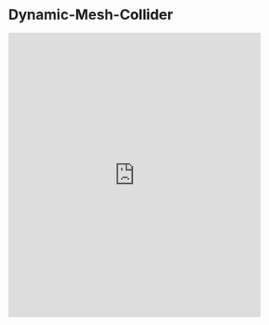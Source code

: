 # Dynamic-Mesh-Collider

<iframe src="https://www.linkedin.com/embed/feed/update/urn:li:ugcPost:7058536552225792001" height="567" width="504" frameborder="0" allowfullscreen="" title="Gömülü gönderi"></iframe>
